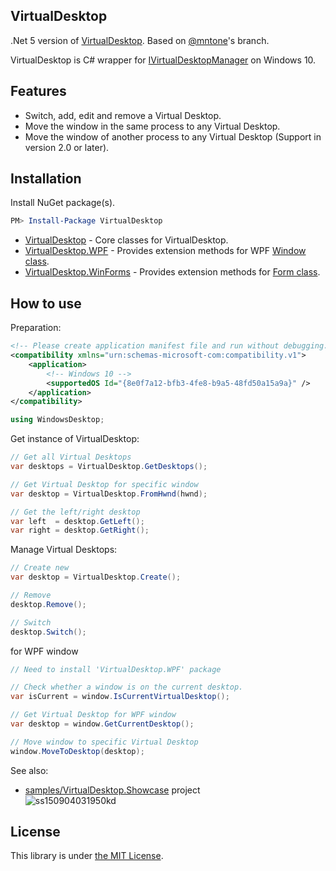 ## VirtualDesktop
.Net 5 version of 
[VirtualDesktop](https://github.com/Grabacr07/VirtualDesktop). Based on [@mntone](https://github.com/mntone/VirtualDesktop)'s branch.

VirtualDesktop is C# wrapper for [IVirtualDesktopManager](https://msdn.microsoft.com/en-us/library/windows/desktop/mt186440%28v%3Dvs.85%29.aspx) on Windows 10.

## Features
* Switch, add, edit and remove a Virtual Desktop.
* Move the window in the same process to any Virtual Desktop.
* Move the window of another process to any Virtual Desktop (Support in version 2.0 or later).


## Installation

Install NuGet package(s).

```powershell
PM> Install-Package VirtualDesktop
```

* [VirtualDesktop](https://www.nuget.org/packages/VirtualDesktop/) - Core classes for VirtualDesktop.
* [VirtualDesktop.WPF](https://www.nuget.org/packages/VirtualDesktop.WPF/) - Provides extension methods for WPF [Window class](https://msdn.microsoft.com/en-us/library/system.windows.window(v=vs.110).aspx).
* [VirtualDesktop.WinForms](https://www.nuget.org/packages/VirtualDesktop.WinForms/) - Provides extension methods for [Form class](https://msdn.microsoft.com/en-us/library/system.windows.forms.form(v=vs.110).aspx).



## How to use

Preparation: 
```xml
<!-- Please create application manifest file and run without debugging. -->
<compatibility xmlns="urn:schemas-microsoft-com:compatibility.v1">
    <application>
	    <!-- Windows 10 -->
	    <supportedOS Id="{8e0f7a12-bfb3-4fe8-b9a5-48fd50a15a9a}" />
    </application>
</compatibility>
```
```csharp
using WindowsDesktop;
```

Get instance of VirtualDesktop: 
```csharp 
// Get all Virtual Desktops
var desktops = VirtualDesktop.GetDesktops();

// Get Virtual Desktop for specific window
var desktop = VirtualDesktop.FromHwnd(hwnd);

// Get the left/right desktop
var left  = desktop.GetLeft();
var right = desktop.GetRight();
```

Manage Virtual Desktops:
```csharp
// Create new
var desktop = VirtualDesktop.Create();

// Remove
desktop.Remove();

// Switch
desktop.Switch();

```

for WPF window
```csharp
// Need to install 'VirtualDesktop.WPF' package

// Check whether a window is on the current desktop.
var isCurrent = window.IsCurrentVirtualDesktop();

// Get Virtual Desktop for WPF window
var desktop = window.GetCurrentDesktop();

// Move window to specific Virtual Desktop
window.MoveToDesktop(desktop);
```

See also:
* [samples/VirtualDesktop.Showcase](samples/VirtualDesktop.Showcase) project  
![ss150904031950kd](https://cloud.githubusercontent.com/assets/1779073/9666915/d57850d8-52b3-11e5-9d61-b13a49656b11.png)


## License

This library is under [the MIT License](LICENSE).
